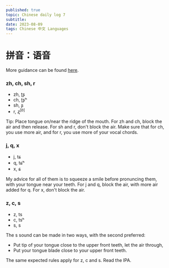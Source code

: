 ```yaml
---
published: true
topic: Chinese daily log 7 
subtitle: 
date: 2023-08-09
tags: Chinese 中文 Languages
---
```


# 拼音：语音

More guidance can be found [here](https://en.wikipedia.org/wiki/Help:IPA/Mandarin).

### zh, ch, sh, r
- zh, ʈʂ
- ch, ʈʂʰ
- sh, ʂ
- r, $ʐ^{[b]}$

Tip: Place tongue on/near the ridge of the mouth. For zh and ch, block the air and then release.
For sh and r, don't block the air. Make sure that for ch, you use more air, and for r, you use
more of your vocal chords.

### j, q, x
- j, tɕ
- q, tɕʰ
- x, ɕ

My advice for all of them is to squeeze a smile before pronuncing them, with your tongue near your
teeth. For j and q, block the air, with more air added for q. For x, don't block the air.

### z, c, s
- z, ts
- c, tsʰ 	
- s, s

The s sound can be made in two ways, with the second preferred:
- Put tip of your tongue close to the upper front teeth, let the air through,
- Put your tongue blade close to your upper front teeth.

The same expected rules apply for z, c and s. Read the IPA.